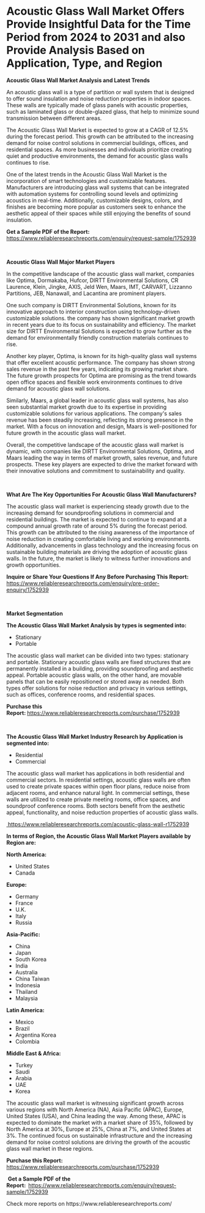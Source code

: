 <p><h1>Acoustic Glass Wall Market Offers Provide Insightful Data for the Time Period from 2024 to 2031 and also Provide Analysis Based on Application, Type, and Region</h1></p><p><strong>Acoustic Glass Wall Market Analysis and Latest Trends</strong></p>
<p><p>An acoustic glass wall is a type of partition or wall system that is designed to offer sound insulation and noise reduction properties in indoor spaces. These walls are typically made of glass panels with acoustic properties, such as laminated glass or double-glazed glass, that help to minimize sound transmission between different areas.</p><p>The Acoustic Glass Wall Market is expected to grow at a CAGR of 12.5% during the forecast period. This growth can be attributed to the increasing demand for noise control solutions in commercial buildings, offices, and residential spaces. As more businesses and individuals prioritize creating quiet and productive environments, the demand for acoustic glass walls continues to rise.</p><p>One of the latest trends in the Acoustic Glass Wall Market is the incorporation of smart technologies and customizable features. Manufacturers are introducing glass wall systems that can be integrated with automation systems for controlling sound levels and optimizing acoustics in real-time. Additionally, customizable designs, colors, and finishes are becoming more popular as customers seek to enhance the aesthetic appeal of their spaces while still enjoying the benefits of sound insulation.</p></p>
<p><strong>Get a Sample PDF of the Report:&nbsp;</strong> <a href="https://www.reliableresearchreports.com/enquiry/request-sample/1752939">https://www.reliableresearchreports.com/enquiry/request-sample/1752939</a></p>
<p>&nbsp;</p>
<p><strong>Acoustic Glass Wall Major Market Players</strong></p>
<p><p>In the competitive landscape of the acoustic glass wall market, companies like Optima, Dormakaba, Hufcor, DIRTT Environmental Solutions, CR Laurence, Klein, Jingke, AXIS, Jeld Wen, Maars, IMT, CARVART, Lizzanno Partitions, JEB, Nanawall, and Lacantina are prominent players.</p><p>One such company is DIRTT Environmental Solutions, known for its innovative approach to interior construction using technology-driven customizable solutions. the company has shown significant market growth in recent years due to its focus on sustainability and efficiency. The market size for DIRTT Environmental Solutions is expected to grow further as the demand for environmentally friendly construction materials continues to rise.</p><p>Another key player, Optima, is known for its high-quality glass wall systems that offer excellent acoustic performance. The company has shown strong sales revenue in the past few years, indicating its growing market share. The future growth prospects for Optima are promising as the trend towards open office spaces and flexible work environments continues to drive demand for acoustic glass wall solutions.</p><p>Similarly, Maars, a global leader in acoustic glass wall systems, has also seen substantial market growth due to its expertise in providing customizable solutions for various applications. The company's sales revenue has been steadily increasing, reflecting its strong presence in the market. With a focus on innovation and design, Maars is well-positioned for future growth in the acoustic glass wall market.</p><p>Overall, the competitive landscape of the acoustic glass wall market is dynamic, with companies like DIRTT Environmental Solutions, Optima, and Maars leading the way in terms of market growth, sales revenue, and future prospects. These key players are expected to drive the market forward with their innovative solutions and commitment to sustainability and quality.</p></p>
<p>&nbsp;</p>
<p><strong>What Are The Key Opportunities For Acoustic Glass Wall Manufacturers?</strong></p>
<p><p>The acoustic glass wall market is experiencing steady growth due to the increasing demand for soundproofing solutions in commercial and residential buildings. The market is expected to continue to expand at a compound annual growth rate of around 5% during the forecast period. This growth can be attributed to the rising awareness of the importance of noise reduction in creating comfortable living and working environments. Additionally, advancements in glass technology and the increasing focus on sustainable building materials are driving the adoption of acoustic glass walls. In the future, the market is likely to witness further innovations and growth opportunities.</p></p>
<p><strong>Inquire or Share Your Questions If Any Before Purchasing This Report:</strong> <a href="https://www.reliableresearchreports.com/enquiry/pre-order-enquiry/1752939">https://www.reliableresearchreports.com/enquiry/pre-order-enquiry/1752939</a></p>
<p>&nbsp;</p>
<p><strong>Market Segmentation</strong></p>
<p><strong>The Acoustic Glass Wall Market Analysis by types is segmented into:</strong></p>
<p><ul><li>Stationary</li><li>Portable</li></ul></p>
<p><p>The acoustic glass wall market can be divided into two types: stationary and portable. Stationary acoustic glass walls are fixed structures that are permanently installed in a building, providing soundproofing and aesthetic appeal. Portable acoustic glass walls, on the other hand, are movable panels that can be easily repositioned or stored away as needed. Both types offer solutions for noise reduction and privacy in various settings, such as offices, conference rooms, and residential spaces.</p></p>
<p><strong>Purchase this Report:&nbsp;</strong><a href="https://www.reliableresearchreports.com/purchase/1752939">https://www.reliableresearchreports.com/purchase/1752939</a></p>
<p>&nbsp;</p>
<p><strong>The Acoustic Glass Wall Market Industry Research by Application is segmented into:</strong></p>
<p><ul><li>Residential</li><li>Commercial</li></ul></p>
<p><p>The acoustic glass wall market has applications in both residential and commercial sectors. In residential settings, acoustic glass walls are often used to create private spaces within open floor plans, reduce noise from adjacent rooms, and enhance natural light. In commercial settings, these walls are utilized to create private meeting rooms, office spaces, and soundproof conference rooms. Both sectors benefit from the aesthetic appeal, functionality, and noise reduction properties of acoustic glass walls.</p></p>
<p><a href="https://www.reliableresearchreports.com/acoustic-glass-wall-r1752939">&nbsp;https://www.reliableresearchreports.com/acoustic-glass-wall-r1752939</a></p>
<p><strong>In terms of Region, the Acoustic Glass Wall Market Players available by Region are:</strong></p>
<p>
    <p> <strong> North America: </strong>
        <ul>
            <li>United States</li>
            <li>Canada</li>
        </ul>
        </p> 
    <p> <strong> Europe: </strong>
        <ul>
            <li>Germany</li>
            <li>France</li>
            <li>U.K.</li>
            <li>Italy</li>
            <li>Russia</li>
        </ul>
        </p> 
    <p> <strong> Asia-Pacific: </strong>
        <ul>
            <li>China</li>
            <li>Japan</li>
            <li>South Korea</li>
            <li>India</li>
            <li>Australia</li>
            <li>China Taiwan</li>
            <li>Indonesia</li>
            <li>Thailand</li>
            <li>Malaysia</li>
        </ul>
        </p> 
    <p> <strong> Latin America: </strong>
        <ul>
            <li>Mexico</li>
            <li>Brazil</li>
            <li>Argentina Korea</li>
            <li>Colombia</li>
        </ul>
        </p> 
    <p> <strong> Middle East & Africa: </strong>
        <ul>
            <li>Turkey</li>
            <li>Saudi</li>
            <li>Arabia</li>
            <li>UAE</li>
            <li>Korea</li>
        </ul>
    </p>
    </p>
<p><p>The acoustic glass wall market is witnessing significant growth across various regions with North America (NA), Asia Pacific (APAC), Europe, United States (USA), and China leading the way. Among these, APAC is expected to dominate the market with a market share of 35%, followed by North America at 30%, Europe at 25%, China at 7%, and United States at 3%. The continued focus on sustainable infrastructure and the increasing demand for noise control solutions are driving the growth of the acoustic glass wall market in these regions.</p></p>
<p><strong>Purchase this Report: </strong><a href="https://www.reliableresearchreports.com/purchase/1752939">https://www.reliableresearchreports.com/purchase/1752939</a></p>
<p>&nbsp;<strong>Get a Sample PDF of the Report:&nbsp;&nbsp;</strong><a href="https://www.reliableresearchreports.com/enquiry/request-sample/1752939">https://www.reliableresearchreports.com/enquiry/request-sample/1752939</a></p>
<p><strong></strong></p>
<p>Check more reports on https://www.reliableresearchreports.com/</p>
